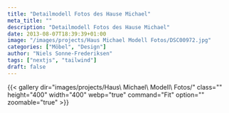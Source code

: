 ```yaml
---
title: "Detailmodell Fotos des Hause Michael"
meta_title: ""
description: "Detailmodell Fotos des Hause Michael"
date: 2013-08-07T18:39:39+01:00
image: "/images/projects/Haus Michael Modell Fotos/DSC00972.jpg"
categories: ["Möbel", "Design"]
author: "Niels Sonne-Frederiksen"
tags: ["nextjs", "tailwind"]
draft: false
---
```


{{< gallery dir="images/projects/Haus\ Michael\ Modell\ Fotos/" class="" height="400" width="400" webp="true" command="Fit" option="" zoomable="true" >}}